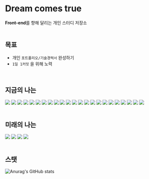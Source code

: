 # Dream comes true
**Front-end**를 향해 달리는 개인 스터디 저장소
<br>
<br>

## 목표

- 개인 ```포트폴리오/기술경력서``` 완성하기
- ```1일 1커밋``` 을 위해 노력
<br>

## 지금의 나는

<img src="https://img.shields.io/badge/Adobe XD-FF61F6?style=flat-square&logo=Adobe XD&logoColor=white"/> <img src="https://img.shields.io/badge/Adobe Photoshop-31A8FF?style=flat-square&logo=Adobe Photoshop&logoColor=white"/> <img src="https://img.shields.io/badge/CodePen-000000?style=flat-square&logo=CodePen&logoColor=white"/> <img src="https://img.shields.io/badge/CSS3-1572B6?style=flat-square&logo=CSS3&logoColor=white"/> <img src="https://img.shields.io/badge/Eclipse IDE-2C2255?style=flat-square&logo=Eclipse IDE&logoColor=white"/> <img src="https://img.shields.io/badge/GitHub-181717?style=flat-square&logo=GitHub&logoColor=white"/> <img src="https://img.shields.io/badge/GitLab-FC6D26?style=flat-square&logo=GitLab&logoColor=white"/> <img src="https://img.shields.io/badge/gulp-CF4647?style=flat-square&logo=gulp&logoColor=white"/> <img src="https://img.shields.io/badge/HTML5-E34F26?style=flat-square&logo=HTML5&logoColor=white"/> <img src="https://img.shields.io/badge/Internet Explorer-0076D6?style=flat-square&logo=Internet Explorer&logoColor=white"/> <img src="https://img.shields.io/badge/MariaDB-003545?style=flat-square&logo=MariaDB&logoColor=white"/> <img src="https://img.shields.io/badge/MySQL-4479A1?style=flat-square&logo=MySQL&logoColor=white"/> <img src="https://img.shields.io/badge/Naver-03C75A?style=flat-square&logo=Naver&logoColor=white"/> <img src="https://img.shields.io/badge/Node.js-339933?style=flat-square&logo=Node.js&logoColor=white"/> <img src="https://img.shields.io/badge/npm-CB3837?style=flat-square&logo=npm&logoColor=white"/> <img src="https://img.shields.io/badge/Safari-000000?style=flat-square&logo=Safari&logoColor=white"/> <img src="https://img.shields.io/badge/Scss-CC6699?style=flat-square&logo=Sass&logoColor=white"/> <img src="https://img.shields.io/badge/Sourcetree-0052CC?style=flat-square&logo=Sourcetree&logoColor=white"/> <img src="https://img.shields.io/badge/Swiper-6332F6?style=flat-square&logo=Swiper&logoColor=white"/> <img src="https://img.shields.io/badge/Tistory-000000?style=flat-square&logo=Tistory&logoColor=white"/> <img src="https://img.shields.io/badge/Visual Studio Code-007ACC?style=flat-square&logo=Visual Studio Code&logoColor=white"/> <img src="https://img.shields.io/badge/W3C-005A9C?style=flat-square&logo=W3C&logoColor=white"/> <img src="https://img.shields.io/badge/Xcode-147EFB?style=flat-square&logo=Xcode&logoColor=white"/>
<br>
<br>

## 미래의 나는
<img src="https://img.shields.io/badge/JavaScript-F7DF1E?style=flat-square&logo=JavaScript&logoColor=white"/> <img src="https://img.shields.io/badge/jQuery-0769AD?style=flat-square&logo=jQuery&logoColor=white"/> <img src="https://img.shields.io/badge/React-61DAFB?style=flat-square&logo=React&logoColor=white"/> <img src="https://img.shields.io/badge/Spring Boot-6DB33F?style=flat-square&logo=Spring Boot&logoColor=white"/>
<br>
<br>
## 스탯 
![Anurag's GitHub stats](https://github-readme-stats.vercel.app/api?username=Suujung&show_icons=true&theme=default)
